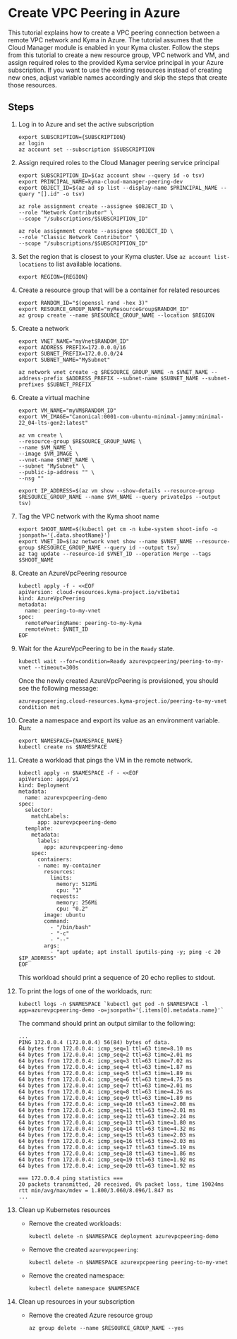 # Create VPC Peering in Azure

This tutorial explains how to create a VPC peering connection between a remote VPC network and Kyma in Azure. The tutorial 
assumes that the Cloud Manager module is enabled in your Kyma cluster. Follow the steps from this tutorial to create a new resource group, VPC 
network and VM, and assign required roles to the provided Kyma service principal in your Azure subscription. If you want to
use the existing resources instead of creating new ones, adjust variable names accordingly and skip
the steps that create those resources.

## Steps <!-- {docsify-ignore} -->

1.  Log in to Azure and set the active subscription
    ```shell
    export SUBSCRIPTION={SUBSCRIPTION}
    az login
    az account set --subscription $SUBSCRIPTION
    ```
2.  Assign required roles to the Cloud Manager peering service principal
    ```shell
    export SUBSCRIPTION_ID=$(az account show --query id -o tsv)
    export PRINCIPAL_NAME=kyma-cloud-manager-peering-dev
    export OBJECT_ID=$(az ad sp list --display-name $PRINCIPAL_NAME --query "[].id" -o tsv)
    
    az role assignment create --assignee $OBJECT_ID \
    --role "Network Contributor" \
    --scope "/subscriptions/$SUBSCRIPTION_ID"
   
    az role assignment create --assignee $OBJECT_ID \
    --role "Classic Network Contributor" \
    --scope "/subscriptions/$SUBSCRIPTION_ID"
    ```
   
3.  Set the region that is closest to your Kyma cluster. Use `az account list-locations` to list available locations. 
    ```shell
    export REGION={REGION}
    ```
4.  Create a resource group that will be a container for related resources
    ```shell
    export RANDOM_ID="$(openssl rand -hex 3)"
    export RESOURCE_GROUP_NAME="myResourceGroup$RANDOM_ID"
    az group create --name $RESOURCE_GROUP_NAME --location $REGION
    ```
5.  Create a network
    ```shell
    export VNET_NAME="myVnet$RANDOM_ID"
    export ADDRESS_PREFIX=172.0.0.0/16
    export SUBNET_PREFIX=172.0.0.0/24
    export SUBNET_NAME="MySubnet"

    az network vnet create -g $RESOURCE_GROUP_NAME -n $VNET_NAME --address-prefix $ADDRESS_PREFIX --subnet-name $SUBNET_NAME --subnet-prefixes $SUBNET_PREFIX
    ```
6.  Create a virtual machine
    ```shell
    export VM_NAME="myVM$RANDOM_ID"
    export VM_IMAGE="Canonical:0001-com-ubuntu-minimal-jammy:minimal-22_04-lts-gen2:latest"
    
    az vm create \
    --resource-group $RESOURCE_GROUP_NAME \
    --name $VM_NAME \
    --image $VM_IMAGE \
    --vnet-name $VNET_NAME \
    --subnet "MySubnet" \
    --public-ip-address "" \
    --nsg ""
    
    export IP_ADDRESS=$(az vm show --show-details --resource-group $RESOURCE_GROUP_NAME --name $VM_NAME --query privateIps --output tsv)
    ```
   
7.  Tag the VPC network with the Kyma shoot name
    ```shell
    export SHOOT_NAME=$(kubectl get cm -n kube-system shoot-info -o jsonpath='{.data.shootName}') 
    export VNET_ID=$(az network vnet show --name $VNET_NAME --resource-group $RESOURCE_GROUP_NAME --query id --output tsv)
    az tag update --resource-id $VNET_ID --operation Merge --tags $SHOOT_NAME
    ```
    
8.  Create an AzureVpcPeering resource
    ```shell
    kubectl apply -f - <<EOF
    apiVersion: cloud-resources.kyma-project.io/v1beta1
    kind: AzureVpcPeering
    metadata:
      name: peering-to-my-vnet
    spec:
      remotePeeringName: peering-to-my-kyma
      remoteVnet: $VNET_ID
    EOF
    ```
    
9.  Wait for the AzureVpcPeering to be in the `Ready` state.
    ```shell
    kubectl wait --for=condition=Ready azurevpcpeering/peering-to-my-vnet --timeout=300s
    ```

    Once the newly created AzureVpcPeering is provisioned, you should see the following message:
    ```
    azurevpcpeering.cloud-resources.kyma-project.io/peering-to-my-vnet condition met
    ```

10. Create a namespace and export its value as an environment variable. Run:

    ```shell
    export NAMESPACE={NAMESPACE_NAME}
    kubectl create ns $NAMESPACE
    ```

11. Create a workload that pings the VM in the remote network.
    ```shell
    kubectl apply -n $NAMESPACE -f - <<EOF
    apiVersion: apps/v1
    kind: Deployment
    metadata:
      name: azurevpcpeering-demo
    spec:
      selector:
        matchLabels:
          app: azurevpcpeering-demo
      template:
        metadata:
          labels:
            app: azurevpcpeering-demo
        spec:
          containers:
          - name: my-container
            resources:
              limits:
                memory: 512Mi
                cpu: "1"
              requests:
                memory: 256Mi
                cpu: "0.2"
            image: ubuntu
            command:
              - "/bin/bash"
              - "-c"
              - "--"
            args:
              - "apt update; apt install iputils-ping -y; ping -c 20 $IP_ADDRESS"
    EOF
    ```

    This workload should print a sequence of 20 echo replies to stdout.

12. To print the logs of one of the workloads, run:

    ```shell
    kubectl logs -n $NAMESPACE `kubectl get pod -n $NAMESPACE -l app=azurevpcpeering-demo -o=jsonpath='{.items[0].metadata.name}'`
    ```

    The command should print an output similar to the following:
    ```
    ...
    PING 172.0.0.4 (172.0.0.4) 56(84) bytes of data.
    64 bytes from 172.0.0.4: icmp_seq=1 ttl=63 time=8.10 ms
    64 bytes from 172.0.0.4: icmp_seq=2 ttl=63 time=2.01 ms
    64 bytes from 172.0.0.4: icmp_seq=3 ttl=63 time=7.02 ms
    64 bytes from 172.0.0.4: icmp_seq=4 ttl=63 time=1.87 ms
    64 bytes from 172.0.0.4: icmp_seq=5 ttl=63 time=1.89 ms
    64 bytes from 172.0.0.4: icmp_seq=6 ttl=63 time=4.75 ms
    64 bytes from 172.0.0.4: icmp_seq=7 ttl=63 time=2.01 ms
    64 bytes from 172.0.0.4: icmp_seq=8 ttl=63 time=4.26 ms
    64 bytes from 172.0.0.4: icmp_seq=9 ttl=63 time=1.89 ms
    64 bytes from 172.0.0.4: icmp_seq=10 ttl=63 time=2.08 ms
    64 bytes from 172.0.0.4: icmp_seq=11 ttl=63 time=2.01 ms
    64 bytes from 172.0.0.4: icmp_seq=12 ttl=63 time=2.24 ms
    64 bytes from 172.0.0.4: icmp_seq=13 ttl=63 time=1.80 ms
    64 bytes from 172.0.0.4: icmp_seq=14 ttl=63 time=4.32 ms
    64 bytes from 172.0.0.4: icmp_seq=15 ttl=63 time=2.03 ms
    64 bytes from 172.0.0.4: icmp_seq=16 ttl=63 time=2.03 ms
    64 bytes from 172.0.0.4: icmp_seq=17 ttl=63 time=5.19 ms
    64 bytes from 172.0.0.4: icmp_seq=18 ttl=63 time=1.86 ms
    64 bytes from 172.0.0.4: icmp_seq=19 ttl=63 time=1.92 ms
    64 bytes from 172.0.0.4: icmp_seq=20 ttl=63 time=1.92 ms
    
    === 172.0.0.4 ping statistics ===
    20 packets transmitted, 20 received, 0% packet loss, time 19024ms
    rtt min/avg/max/mdev = 1.800/3.060/8.096/1.847 ms
    ...
    ```
13. Clean up Kubernetes resources

    * Remove the created workloads:
      ```shell
      kubectl delete -n $NAMESPACE deployment azurevpcpeering-demo
      ```

    * Remove the created `azurevpcpeering`:
      ```shell
      kubectl delete -n $NAMESPACE azurevpcpeering peering-to-my-vnet
      ```

    * Remove the created namespace:
      ```shell
      kubectl delete namespace $NAMESPACE
      ```
   
14. Clean up resources in your subscription
    * Remove the created Azure resource group
      ```shell
      az group delete --name $RESOURCE_GROUP_NAME --yes
      ```